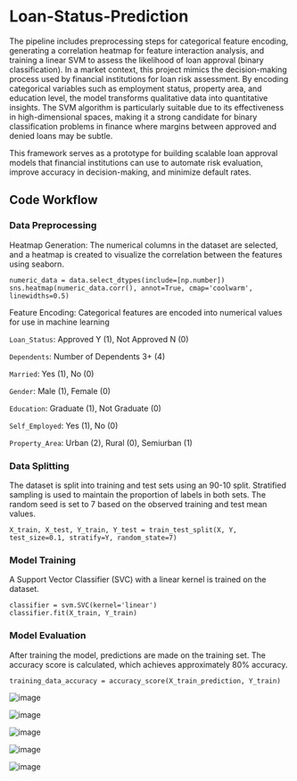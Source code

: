 # Loan-Status-Prediction

The pipeline includes preprocessing steps for categorical feature encoding, generating a correlation heatmap for feature interaction analysis, and training a linear SVM to assess the likelihood of loan approval (binary classification). In a market context, this project mimics the decision-making process used by financial institutions for loan risk assessment. By encoding categorical variables such as employment status, property area, and education level, the model transforms qualitative data into quantitative insights. The SVM algorithm is particularly suitable due to its effectiveness in high-dimensional spaces, making it a strong candidate for binary classification problems in finance where margins between approved and denied loans may be subtle.

This framework serves as a prototype for building scalable loan approval models that financial institutions can use to automate risk evaluation, improve accuracy in decision-making, and minimize default rates.

## Code Workflow

### Data Preprocessing
Heatmap Generation: The numerical columns in the dataset are selected, and a heatmap is created to visualize the correlation between the features using seaborn.
```
numeric_data = data.select_dtypes(include=[np.number])
sns.heatmap(numeric_data.corr(), annot=True, cmap='coolwarm', linewidths=0.5)
```
Feature Encoding: Categorical features are encoded into numerical values for use in machine learning

```Loan_Status```: Approved Y (1), Not Approved N (0)

```Dependents```: Number of Dependents 3+ (4)

```Married```: Yes (1), No (0)

```Gender```: Male (1), Female (0)

```Education```: Graduate (1), Not Graduate (0)

```Self_Employed```: Yes (1), No (0)

```Property_Area```: Urban (2), Rural (0), Semiurban (1)

### Data Splitting
The dataset is split into training and test sets using an 90-10 split. Stratified sampling is used to maintain the proportion of labels in both sets. The random seed is set to 7 based on the observed training and test mean values.

```
X_train, X_test, Y_train, Y_test = train_test_split(X, Y, test_size=0.1, stratify=Y, random_state=7)
```
### Model Training
A Support Vector Classifier (SVC) with a linear kernel is trained on the dataset.

```
classifier = svm.SVC(kernel='linear')
classifier.fit(X_train, Y_train)
```
### Model Evaluation
After training the model, predictions are made on the training set. The accuracy score is calculated, which achieves approximately 80% accuracy.

```
training_data_accuracy = accuracy_score(X_train_prediction, Y_train)
```
![image](https://github.com/user-attachments/assets/49d5286e-12ce-4090-a22d-662d33761ba0)

![image](https://github.com/user-attachments/assets/5cf04f7e-5bd1-420a-b3f3-b8a7df18ec6d)

![image](https://github.com/user-attachments/assets/bc6ffe57-7ade-415a-ae49-2b28e785edc7)

![image](https://github.com/user-attachments/assets/dba90b33-a7c2-4962-85af-90bc7050d87b)

![image](https://github.com/user-attachments/assets/9bb1f8d9-2ddb-4b82-8a35-cd9990e4dd0a)
